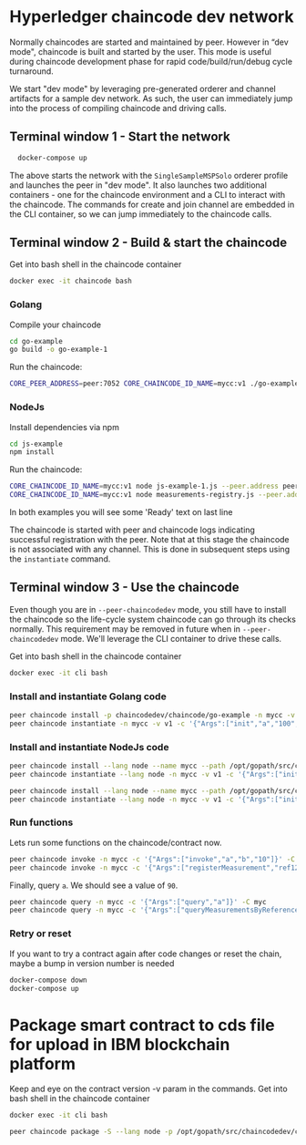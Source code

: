 # Hyperledger chaincode dev network

Normally chaincodes are started and maintained by peer. However in “dev
mode", chaincode is built and started by the user. This mode is useful
during chaincode development phase for rapid code/build/run/debug cycle
turnaround.

We start "dev mode" by leveraging pre-generated orderer and channel artifacts for
a sample dev network. As such, the user can immediately jump into the process
of compiling chaincode and driving calls.

## Terminal window 1 - Start the network

```bash
  docker-compose up
```

The above starts the network with the `SingleSampleMSPSolo` orderer profile and
launches the peer in "dev mode". It also launches two additional containers -
one for the chaincode environment and a CLI to interact with the chaincode. The
commands for create and join channel are embedded in the CLI container, so we
can jump immediately to the chaincode calls.

## Terminal window 2 - Build & start the chaincode

Get into bash shell in the chaincode container

```bash
docker exec -it chaincode bash
```

### Golang

Compile your chaincode

```bash
cd go-example
go build -o go-example-1
```

Run the chaincode:

```bash
CORE_PEER_ADDRESS=peer:7052 CORE_CHAINCODE_ID_NAME=mycc:v1 ./go-example-1
```

### NodeJs

Install dependencies via npm

```bash
cd js-example
npm install
```

Run the chaincode:

```bash
CORE_CHAINCODE_ID_NAME=mycc:v1 node js-example-1.js --peer.address peer:7052
CORE_CHAINCODE_ID_NAME=mycc:v1 node measurements-registry.js --peer.address peer:7052
```

In both examples you will see some 'Ready' text on last line

The chaincode is started with peer and chaincode logs indicating successful registration with the peer.
Note that at this stage the chaincode is not associated with any channel. This is done in subsequent steps
using the `instantiate` command.

## Terminal window 3 - Use the chaincode

Even though you are in `--peer-chaincodedev` mode, you still have to install the
chaincode so the life-cycle system chaincode can go through its checks normally.
This requirement may be removed in future when in `--peer-chaincodedev` mode.
We'll leverage the CLI container to drive these calls.

Get into bash shell in the chaincode container

```bash
docker exec -it cli bash
```

### Install and instantiate Golang code

```bash
peer chaincode install -p chaincodedev/chaincode/go-example -n mycc -v v1
peer chaincode instantiate -n mycc -v v1 -c '{"Args":["init","a","100","b","200"]}' -C myc
```

### Install and instantiate NodeJs code

```bash
peer chaincode install --lang node --name mycc --path /opt/gopath/src/chaincodedev/chaincode/js-example --version v1
peer chaincode instantiate --lang node -n mycc -v v1 -c '{"Args":["init","a","100","b","200"]}' -C myc

peer chaincode install --lang node --name mycc --path /opt/gopath/src/chaincodedev/chaincode/measurements-registry --version v1
peer chaincode instantiate --lang node -n mycc -v v1 -c '{"Args":["init"]}' -C myc
```

### Run functions

Lets run some functions on the chaincode/contract now.

```bash
peer chaincode invoke -n mycc -c '{"Args":["invoke","a","b","10"]}' -C myc
peer chaincode invoke -n mycc -c '{"Args":["registerMeasurement","ref123", "100", "timestamp"]}' -C myc
```

Finally, query `a`. We should see a value of `90`.

```bash
peer chaincode query -n mycc -c '{"Args":["query","a"]}' -C myc
peer chaincode query -n mycc -c '{"Args":["queryMeasurementsByReference","ref123"]}' -C myc
```

### Retry or reset

If you want to try a contract again after code changes or reset the chain, maybe a bump in version number is needed

```bash
docker-compose down
docker-compose up
```

# Package smart contract to cds file for upload in IBM blockchain platform

Keep and eye on the contract version -v param in the commands.
Get into bash shell in the chaincode container

```bash
docker exec -it cli bash
```

```bash
peer chaincode package -S --lang node -p /opt/gopath/src/chaincodedev/chaincode/measurements-registry -v v1 -n measurements-registry measurements-registry.cds
```
